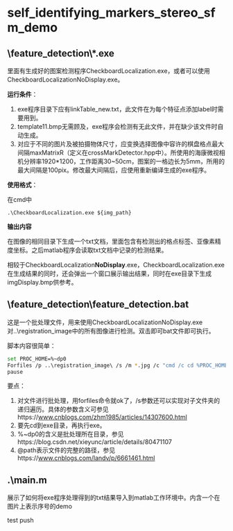 # self_identifying_markers_stereo_sfm_demo

## \feature_detection\\*.exe

里面有生成好的图案检测程序CheckboardLocalization.exe，或者可以使用CheckboardLocalizationNoDisplay.exe。

**运行条件**：

1. exe程序目录下应有linkTable_new.txt，此文件在为每个特征点添加label时需要用到。
2. template11.bmp无需顾及，exe程序会检测有无此文件，并在缺少该文件时自动生成。
3. 对应于不同的图片及被拍摄物体尺寸，应变换选择图像中容许的棋盘格点最大间隔maxMatrixR（定义在crossMarkDetector.hpp中）。所使用的海康微视相机分辨率1920*1200，工作距离30~50cm，图案的一格边长为5mm，所用的最大间隔是100pix。修改最大间隔后，应使用重新编译生成的exe程序。

**使用格式**：

在cmd中

```
.\CheckboardLocalization.exe ${img_path}
```

**输出内容**

在图像的相同目录下生成一个txt文档，里面包含有检测出的格点标签、亚像素精度坐标。之后matlab程序会读取txt文档中记录的检测结果。

相较于CheckboardLocalization**NoDisplay**.exe，CheckboardLocalization.exe在生成结果的同时，还会弹出一个窗口展示输出结果，同时在exe目录下生成imgDisplay.bmp供参考。

## \feature_detection\feature_detection.bat

这是一个批处理文件，用来使用CheckboardLocalizationNoDisplay.exe对..\registration_image中的所有图像进行检测。双击即可bat文件即可执行。

脚本内容很简单：

```bash
set PROC_HOME=%~dp0
Forfiles /p ..\registration_image\ /s /m *.jpg /c "cmd /c cd %PROC_HOME% && .\CheckboardLocalizationNoDisplay.exe @path"
pause
```

要点：

1. 对文件进行批处理，用forfiles命令就ok了，/s参数还可以实现对子文件夹的递归遍历。具体的参数含义可参见https://www.cnblogs.com/zhm1985/articles/14307600.html
2. 要先cd到exe目录，再执行exe。
3. %~dp0的含义是批处理所在目录，参见https://blog.csdn.net/xieyunc/article/details/80471107
4. @path表示文件的完整的路径，参见https://www.cnblogs.com/landv/p/6661461.html

## .\main.m

展示了如何将exe程序处理得到的txt结果导入到matlab工作环境中。内含一个在图片上表示序号的demo

test push